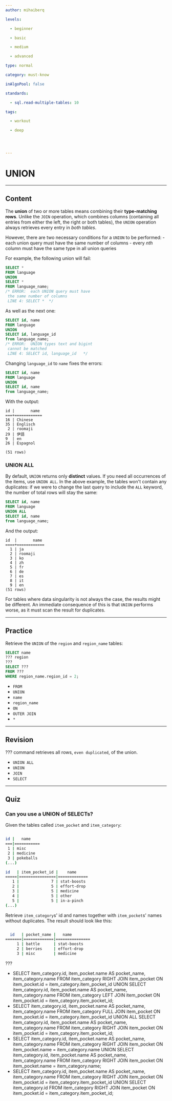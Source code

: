```yaml
---
author: mihaiberq

levels:

  - beginner

  - basic

  - medium

  - advanced

type: normal

category: must-know

inAlgoPool: false

standards:

  - sql.read-multiple-tables: 10

tags:

  - workout

  - deep




---
```


# UNION

---
## Content

The **union** of two or more tables means combining their **type-matching rows**. Unlike the `JOIN` operation, which combines columns (containing all entries from either the left, the right or both tables), the `UNION` operation always retrieves every entry in *both tables*.

However, there are two necessary conditions for a `UNION` to be performed:
    - each union query must have the same number of columns
    - every *nth* column must have the same type in all union queries

For example, the following union will fail:
```SQL
SELECT *
FROM language
UNION
SELECT *
FROM language_name;
/* ERROR:  each UNION query must have
 the same number of columns
 LINE 4: SELECT *  */

```
As well as the next one:
```SQL
SELECT id, name
FROM language
UNION
SELECT id, language_id
from language_name;
/* ERROR:  UNION types text and bigint
 cannot be matched
 LINE 4: SELECT id, language_id   */
```
Changing `language_id` to `name` fixes the errors:
```SQL
SELECT id, name
FROM language
UNION
SELECT id, name
from language_name;
```
With the output:
```
id |       name       
===+============
16 | Chinese
35 | Englisch
 2 | roomaji
29 | 伊語
9  | en
26 | Espagnol

(51 rows)
```

### UNION ALL

By default, `UNION` returns only **distinct** values. If you need all occurrences of the items, use `UNION ALL`. In the above example, the tables won't contain any duplicates: if we were to change the last query to include the `ALL` keyword, the number of total rows will stay the same:
```SQL
SELECT id, name
FROM language
UNION ALL
SELECT id, name
from language_name;
```
And the output:
```
id  |       name       
====+============
  1 | ja
  2 | roomaji
  3 | ko
  4 | zh
  5 | fr
  6 | de
  7 | es
  8 | it
  9 | en
(51 rows)
```

For tables where data singularity is not always the case, the results might be different. An immediate consequence of this is that `UNION` performs worse, as it must scan the result for duplicates.

---
## Practice

Retrieve the `UNION` of the `region` and `region_name` tables:

```SQL
SELECT name
??? region
???
SELECT ???
FROM ???
WHERE region_name.region_id = 2;
```


* `FROM`
* `UNION`
* `name`
* `region_name`
* `ON`
* `OUTER JOIN`
* `*`

---
## Revision

??? command retrieves all rows, `even duplicated`, of the union.


* `UNION ALL`
* `UNION`
* `JOIN`
* `SELECT`

---
## Quiz
### Can you use a UNION of SELECTs?
Given the tables called `item_pocket` and `item_category`:


```bash

id |   name    
===|===========
 1 | misc
 2 | medicine
 3 | pokeballs
(...)

id   | item_pocket_id |    name       
=====|================|=============
   1 |              7 | stat-boosts
   2 |              5 | effort-drop
   3 |              5 | medicine
   4 |              5 | other
   5 |              5 | in-a-pinch
(...)

```


Retrieve `item_category`s' id and names together with `item_pocket`s' names without duplicates.
The result should look like this:

```bash

  id   | pocket_name |   name       
=======|=============|===============
     1 | battle      | stat-boosts
     2 | berries     | effort-drop
     3 | misc        | medicine
```

 ???

* SELECT item_category.id, item_pocket.name AS pocket_name, item_category.name FROM item_category RIGHT JOIN item_pocket ON item_pocket.id = item_category.item_pocket_id UNION SELECT item_category.id, item_pocket.name AS pocket_name, item_category.name FROM item_category LEFT JOIN item_pocket ON item_pocket.id = item_category.item_pocket_id;
* SELECT item_category.id, item_pocket.name AS pocket_name, item_category.name FROM item_category FULL JOIN item_pocket ON item_pocket.id = item_category.item_pocket_id UNION ALL SELECT item_category.id, item_pocket.name AS pocket_name, item_category.name FROM item_category RIGHT JOIN item_pocket ON item_pocket.id = item_category.item_pocket_id;
* SELECT item_category.id, item_pocket.name AS pocket_name, item_category.name FROM item_category RIGHT JOIN item_pocket ON item_pocket.name = item_category.name UNION SELECT item_category.id, item_pocket.name AS pocket_name, item_category.name FROM item_category RIGHT JOIN item_pocket ON item_pocket.name = item_category.name;
* SELECT item_category.id, item_pocket.name AS pocket_name, item_category.name FROM item_category RIGHT JOIN item_pocket ON item_pocket.id = item_category.item_pocket_id UNION SELECT item_category.id FROM item_category RIGHT JOIN item_pocket ON item_pocket.id = item_category.item_pocket_id;
